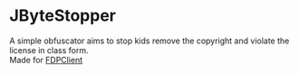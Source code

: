 # JByteStopper
A simple obfuscator aims to stop kids remove the copyright and violate the license in class form.  
Made for [FDPClient](https://github.com/unlegitmc/fdpclient)